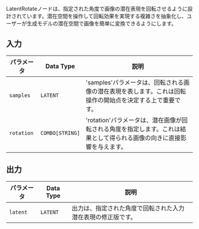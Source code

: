 
LatentRotateノードは、指定された角度で画像の潜在表現を回転させるように設計されています。潜在空間を操作して回転効果を実現する複雑さを抽象化し、ユーザーが生成モデルの潜在空間で画像を簡単に変換できるようにします。

## 入力

| パラメータ | Data Type | 説明 |
|-----------|-------------|-------------|
| `samples` | `LATENT`    | 'samples'パラメータは、回転される画像の潜在表現を表します。これは回転操作の開始点を決定する上で重要です。 |
| `rotation` | `COMBO[STRING]` | 'rotation'パラメータは、潜在画像が回転される角度を指定します。これは結果として得られる画像の向きに直接影響を与えます。 |

## 出力

| パラメータ | Data Type | 説明 |
|-----------|-------------|-------------|
| `latent`  | `LATENT`    | 出力は、指定された角度で回転された入力潜在表現の修正版です。 |
